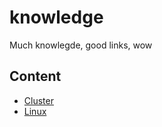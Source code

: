 # knowledge

Much knowlegde, good links, wow

## Content

- [Cluster](cluster.md)
- [Linux](linux.md)
